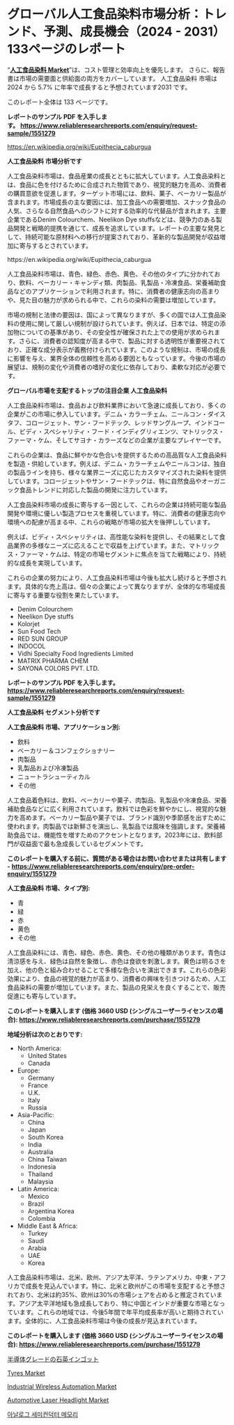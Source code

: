 <p><h1>グローバル人工食品染料市場分析：トレンド、予測、成長機会（2024 - 2031）133ページのレポート</h1></p><p>&ldquo;<strong><a href="https://www.reliableresearchreports.com/global-artificial-food-dyes-market-r1551279">人工食品染料 Market</a></strong>&rdquo;は、コスト管理と効率向上を優先します。 さらに、報告書は市場の需要面と供給面の両方をカバーしています。 人工食品染料 市場は 2024 から 5.7% に年率で成長すると予想されています2031 です。</p>
<p>このレポート全体は 133 ページです。</p>
<p><strong>レポートのサンプル PDF を入手します。&nbsp;<a href="https://www.reliableresearchreports.com/enquiry/request-sample/1551279">https://www.reliableresearchreports.com/enquiry/request-sample/1551279</a></strong></p>
<p><a href="https://en.wikipedia.org/wiki/Eupithecia_caburgua">https://en.wikipedia.org/wiki/Eupithecia_caburgua</a></p>
<p><strong>人工食品染料 市場分析です</strong></p>
<p><p>人工食品染料市場は、食品産業の成長とともに拡大しています。人工食品染料とは、食品に色を付けるために合成された物質であり、視覚的魅力を高め、消費者の購買意欲を促進します。ターゲット市場には、飲料、菓子、ベーカリー製品が含まれます。市場成長の主な要因には、加工食品への需要増加、スナック食品の人気、さらなる自然食品へのシフトに対する効率的な代替品が含まれます。主要企業であるDenim Colourchem、Neelikon Dye stuffsなどは、競争力のある製品開発と戦略的提携を通じて、成長を追求しています。レポートの主要な発見として、持続可能な原材料への移行が提案されており、革新的な製品開発が収益増加に寄与するとされています。</p></p>
<p>https://en.wikipedia.org/wiki/Eupithecia_caburgua</p>
<p><p>人工食品染料市場は、青色、緑色、赤色、黄色、その他のタイプに分かれており、飲料、ベーカリー・キャンディ類、肉製品、乳製品・冷凍食品、栄養補助食品などのアプリケーションで利用されます。特に、消費者の健康志向の高まりや、見た目の魅力が求められる中で、これらの染料の需要は増加しています。</p><p>市場の規制と法律の要因は、国によって異なりますが、多くの国では人工食品染料の使用に関して厳しい規制が設けられています。例えば、日本では、特定の添加物についての基準があり、その安全性が確保された上での使用が求められます。さらに、消費者の認知度が高まる中で、製品に対する透明性が重要視されており、正確な成分表示が義務付けられています。このような規制は、市場の成長に影響を与え、業界全体の信頼性を高める要因ともなっています。今後の市場の展望は、規制の変化や消費者の嗜好の変化に依存しており、柔軟な対応が必要です。</p></p>
<p><strong>グローバル市場を支配するトップの注目企業 人工食品染料</strong></p>
<p><p>人工食品染料市場は、食品および飲料業界において急速に成長しており、多くの企業がこの市場に参入しています。デニム・カラーチェム、ニールコン・ダイスタフ、コロージェット、サン・フードテック、レッドサングループ、インドコール、ビディ・スペシャリティ・フード・インディグリィエンツ、マトリックス・ファーマ・ケム、そしてサヨナ・カラーズなどの企業が主要なプレイヤーです。</p><p>これらの企業は、食品に鮮やかな色合いを提供するための高品質な人工食品染料を製造・供給しています。例えば、デニム・カラーチェムやニールコンは、独自の製品ラインを持ち、様々な業界ニーズに応じたカスタマイズされた染料を提供しています。コロージェットやサン・フードテックは、特に自然食品やオーガニック食品トレンドに対応した製品の開発に注力しています。</p><p>人工食品染料市場の成長に寄与する一因として、これらの企業は持続可能な製品開発や環境に優しい製造プロセスを重視しています。特に、消費者の健康志向や環境への配慮が高まる中、これらの戦略が市場の拡大を後押ししています。</p><p>例えば、ビディ・スペシャリティは、高性能な染料を提供し、その結果として食品業界の多様なニーズに応えることで収益を上げています。また、マトリックス・ファーマ・ケムは、特定の市場セグメントに焦点を当てた戦略により、持続的な成長を実現しています。</p><p>これらの企業の努力により、人工食品染料市場は今後も拡大し続けると予想されます。具体的な売上高は、個々の企業によって異なりますが、全体的な市場成長に寄与する重要な役割を果たしています。</p></p>
<p><ul><li>Denim Colourchem</li><li>Neelikon Dye stuffs</li><li>Kolorjet</li><li>Sun Food Tech</li><li>RED SUN GROUP</li><li>INDOCOL</li><li>Vidhi Specialty Food Ingredients Limited</li><li>MATRIX PHARMA CHEM</li><li>SAYONA COLORS PVT. LTD.</li></ul></p>
<p><strong>レポートのサンプル PDF を入手します。 <a href="https://www.reliableresearchreports.com/enquiry/request-sample/1551279">https://www.reliableresearchreports.com/enquiry/request-sample/1551279</a></strong></p>
<p><strong>人工食品染料 セグメント分析です</strong></p>
<p><strong>人工食品染料 市場、アプリケーション別:</strong></p>
<p><ul><li>飲料</li><li>ベーカリー＆コンフェクショナリー</li><li>肉製品</li><li>乳製品および冷凍製品</li><li>ニュートラシューティカル</li><li>その他</li></ul></p>
<p><p>人工食品着色料は、飲料、ベーカリーや菓子、肉製品、乳製品や冷凍食品、栄養補助食品などに広く利用されています。飲料では色彩を鮮やかにし、視覚的な魅力を高めます。ベーカリー製品や菓子では、ブランド識別や季節感を出すために使われます。肉製品では新鮮さを演出し、乳製品では風味を強調します。栄養補助食品では、機能性を増すためのアクセントとなります。2023年には、飲料部門が収益面で最も急成長しているセグメントです。</p></p>
<p><strong>このレポートを購入する前に、質問がある場合はお問い合わせまたは共有します - <a href="https://www.reliableresearchreports.com/enquiry/pre-order-enquiry/1551279">https://www.reliableresearchreports.com/enquiry/pre-order-enquiry/1551279</a></strong></p>
<p><strong>人工食品染料 市場、タイプ別:</strong></p>
<p><ul><li>青</li><li>緑</li><li>赤</li><li>黄色</li><li>その他</li></ul></p>
<p><p>人工食品染料には、青色、緑色、赤色、黄色、その他の種類があります。青色は清涼感を与え、緑色は自然を象徴し、赤色は食欲を刺激します。黄色は明るさを加え、他の色と組み合わせることで多様な色合いを演出できます。これらの色彩効果により、食品の視覚的魅力が高まり、消費者の興味を引きつけるため、人工食品染料の需要が増加しています。また、製品の見栄えを良くすることで、販売促進にも寄与しています。</p></p>
<p><strong>このレポートを購入します (価格 3660 USD (シングルユーザーライセンスの場合): <a href="https://www.reliableresearchreports.com/purchase/1551279">https://www.reliableresearchreports.com/purchase/1551279</a></strong></p>
<p><strong>地域分析は次のとおりです:</strong></p>
<p><ul>
    <li>
        North America:
        <ul>
            <li>United States</li>
            <li>Canada</li>
        </ul>
    </li>
    <li>
        Europe:
        <ul>
            <li>Germany</li>
            <li>France</li>
            <li>U.K.</li>
            <li>Italy</li>
            <li>Russia</li>
        </ul>
    </li>
    <li>
        Asia-Pacific:
        <ul>
            <li>China</li>
            <li>Japan</li>
            <li>South Korea</li>
            <li>India</li>
            <li>Australia</li>
            <li>China Taiwan</li>
            <li>Indonesia</li>
            <li>Thailand</li>
            <li>Malaysia</li>
        </ul>
    </li>
    <li>
        Latin America:
        <ul>
            <li>Mexico</li>
            <li>Brazil</li>
            <li>Argentina Korea</li>
            <li>Colombia</li>
        </ul>
    </li>
    <li>
        Middle East & Africa:
        <ul>
            <li>Turkey</li>
            <li>Saudi</li>
            <li>Arabia</li>
            <li>UAE</li>
            <li>Korea</li>
        </ul>
    </li>
    </ul></p>
<p><p>人工食品染料市場は、北米、欧州、アジア太平洋、ラテンアメリカ、中東・アフリカで成長を見込んでいます。特に、北米と欧州がこの市場を支配すると予想されており、北米は約35%、欧州は30%の市場シェアを占めると推定されています。アジア太平洋地域も急成長しており、特に中国とインドが重要な市場となっています。これらの地域では、今後5年間で年平均成長率が高いと期待されています。全体的に、人工食品染料市場は今後の成長が見込まれています。</p></p>
<p><strong>このレポートを購入します (価格 3660 USD (シングルユーザーライセンスの場合): <a href="https://www.reliableresearchreports.com/purchase/1551279">https://www.reliableresearchreports.com/purchase/1551279</a></strong></p>
<p><p><a href="https://medium.com/@samleite85/semiconductor-grade-quartz-ingots-market-%E3%81%AF-%E3%82%B3%E3%82%B9%E3%83%88%E7%AE%A1%E7%90%86%E3%81%A8%E5%8A%B9%E7%8E%87%E5%90%91%E4%B8%8A%E3%82%92%E5%84%AA%E5%85%88%E3%81%97%E3%81%BE%E3%81%99-%E3%81%95%E3%82%89%E3%81%AB-%E5%A0%B1%E5%91%8A%E6%9B%B8%E3%81%AF%E5%B8%82%E5%A0%B4%E3%81%AE%E9%9C%80%E8%A6%81%E9%9D%A2%E3%81%A8%E4%BE%9B%E7%B5%A6%E9%9D%A2%E3%81%AE%E4%B8%A1%E6%96%B9%E3%82%92%E3%82%AB%E3%83%90%E3%83%BC%E3%81%97%E3%81%A6%E3%81%84%E3%81%BE%E3%81%99-f31043cd0370">半導体グレードの石英インゴット</a></p><p><a href="https://github.com/FosterFahey91/Market-Research-Report-List-1/blob/main/tyres-market.md">Tyres Market</a></p><p><a href="https://github.com/NarcisoFerry/Market-Research-Report-List-1/blob/main/industrial-wireless-automation-market.md">Industrial Wireless Automation Market</a></p><p><a href="https://medium.com/@watsonfeest/the-global-automotive-laser-headlight-market-is-at-the-forefront-of-innovation-driving-rapid-01dbdf9614fc">Automotive Laser Headlight Market</a></p><p><a href="https://medium.com/@cearrahenry142024/%EC%84%B8%EA%B3%84-analog-semiconductors-memory-market-%EC%9D%80-2024%EC%97%90%EC%84%9C-2031%EB%A1%9C-%EC%97%B0%ED%8F%89%EA%B7%A0-%EC%A6%9D%EA%B0%80%EC%9C%A8%EC%9D%84-%EB%B3%B4%EC%9D%BC-%EA%B2%83%EC%9C%BC%EB%A1%9C-%EC%98%88%EC%83%81%EB%90%A9%EB%8B%88%EB%8B%A4-63c28c5d02ce">아날로그 세미컨덕터 메모리</a></p></p>